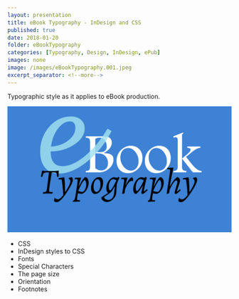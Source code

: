 ```yaml
---
layout: presentation
title: eBook Typography - InDesign and CSS
published: true
date: 2018-01-20
folder: eBookTypography
categories: [Typography, Design, InDesign, ePub]
images: none
image: /images/eBookTypography.001.jpeg
excerpt_separator: <!--more-->
---
```

Typographic style as it applies to eBook production.

[![The first slide](/images/eBookTypography.001.jpeg)](/images/eBookTypography.001.jpeg)

<!--more-->

- CSS
- InDesign styles to CSS
- Fonts
- Special Characters
- The page size
- Orientation
- Footnotes
